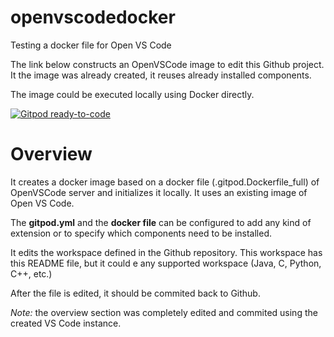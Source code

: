 # openvscodedocker
Testing a docker file for Open VS Code

The link below constructs an OpenVSCode image to edit this Github project. It the image was already created, it reuses already installed components. 

The image could be executed locally using Docker directly.

<a href="https://gitpod.io/from-referrer" rel="nofollow"><img src="https://camo.githubusercontent.com/6d5cc21f7c63bda76f682cd92905510feedb519f8af7b37b83e732eed068bbdc/68747470733a2f2f696d672e736869656c64732e696f2f62616467652f476974706f642d72656164792d2d746f2d2d636f64652d3930386138353f6c6f676f3d676974706f64" alt="Gitpod ready-to-code" data-canonical-src="https://img.shields.io/badge/Gitpod-ready--to--code-908a85?logo=gitpod" style="max-width: 100%;"></a>

# Overview

It creates a docker image based on a docker file (.gitpod.Dockerfile_full) of OpenVSCode server and initializes it locally. It uses an existing image of Open VS Code. 

The **gitpod.yml** and the **docker file** can be configured to add any kind of extension or to specify which components need to be installed.

It edits the workspace defined in the Github repository. This workspace has this README file, but it could e any supported workspace (Java, C, Python, C++, etc.)

After the file is edited, it should be commited back to Github.

*Note:*  the overview section was completely edited and commited using the created VS Code instance.



